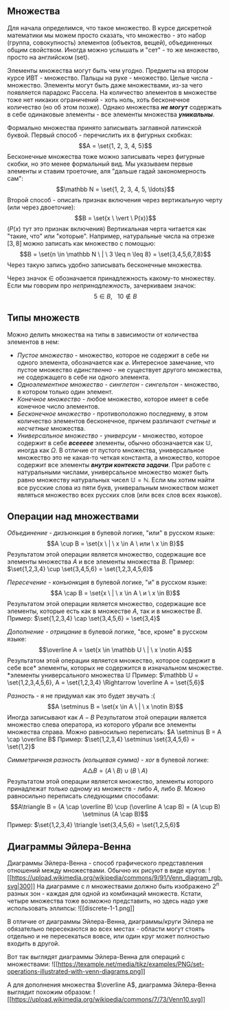 ## Множества
Для начала определимся, что такое множество. В курсе дискретной математики мы можем просто сказать, что множество - это набор (группа, совокупность) элементов (объектов, вещей), объединенных общим свойством. Иногда можно услышать и "сет" - то же множество, просто на английском (set).

Элементы множества могут быть чем угодно. Предметы на втором курсе ИВТ - множество. Пальцы на руке - множество. Целые числа - множество. Элементы могут быть даже множествами, из-за чего появляется парадокс Рассела.
На количество элементов в множестве тоже нет никаких ограничений - хоть ноль, хоть бесконечное количество (но об этом позже).
Однако множества ***не могут*** содержать в себе одинаковые элементы - все элементы множества ***уникальны***.

Формально множества принято записывать заглавной латинской буквой. Первый способ - перечислить их в фигурных скобках:
$$A = \set{1, 2, 3, 4, 5}$$
Бесконечные множества тоже можно записывать через фигурные скобки, но это менее формальный вид. Мы указываем первые элементы и ставим троеточие, аля "дальше гадай закономерность сам":
$$\mathbb N = \set{1, 2, 3, 4, 5, \ldots}$$
Второй способ - описать признак включения через вертикальную черту (или через двоеточие):
$$B = \set{x \ \vert \ P(x)}$$
($P(x)$ тут это признак включения)
Вертикальная черта читается как "такие, что" или "которые". Например, натуральные числа на отрезке $[3,8]$ можно записать как множество с помощью:
$$B = \set{n \in \mathbb N \ | \ 3 \leq n \leq 8} = \set{3,4,5,6,7,8}$$
Через такую запись удобно записывать бесконечные множества.

Через значок $\in$ обозначается принадлежность какому-то множеству. Если мы говорим про *непринадлежность*, зачеркиваем значок:
$$5 \in B, \ \ \ 10 \notin B$$

## Типы множеств
Можно делить множества на типы в зависимости от количества элементов в нем:
- *Пустое множество* - множество, которое не содержит в себе ни одного элемента, обозначается как $\varnothing$. Интересное замечание, что пустое множество *единственно* - не существует другого множества, не содержащего в себе ни одного элемента.
- *Одноэлементное множество - синглетон - сингельтон* - множество, в котором только один элемент.
- *Конечное множество* - любое множество, которое имеет в себе конечное число элементов. 
- *Бесконечное множество* - противоположно последнему, в этом количество элементов бесконечное, причем различают *счетные* и *несчетные* множества.
- *Универсальное множество* - *универсум* - множество, которое содержит в себе ***всеееее*** элементы, обычно обозначается как $\mathbb U$, иногда как $\Omega$. В отличие от пустого множества, универсальное множество это не какая-то четкая константа, а множество, которое содержит все элементы ***внутри контекста задачи***.
  При работе с натуральными числами, универсальное множество может быть равно множеству натуральных чисел $\mathbb U = \mathbb N$. Если мы хотим найти все русские слова из пяти букв, универальным множеством может являться множество всех русских слов (или всех слов всех языков).

## Операции над множествами
*Объединение* - *дизъюнкция* в булевой логике, "или" в русском языке:
$$A \cup B = \set{x \ | \ x \in A \ или \ x \in B}$$
Результатом этой операции является множество, содержащие все элементы множества $A$ и все элементы множества $B$.
Пример: $\set{1,2,3,4} \cup \set{3,4,5,6} = \set{1,2,3,4,5,6}$ 

*Пересечение* - *конъюнкция* в булевой логике, "и" в русском языке:
$$A \cap B = \set{x \ | \ x \in A \ и \ x \in B}$$
Результатом этой операции является множество, содержащие все элементы, которые есть как в множестве $A$, так и в множестве $B$.
Пример: $\set{1,2,3,4} \cap \set{3,4,5,6} = \set{3,4}$

*Дополнение* - *отрицание* в булевой логике, "все, кроме" в русском языке:
$$\overline A = \set{x \in \mathbb U \ | \ x \notin A}$$
Результатом этой операции является множество, которое содержит в себе все\* элементы, которых не содержится в изначальном множестве.
\*элементы универсального множества $\mathbb U$
Пример: $\mathbb U = \set{1,2,3,4,5,6}, A = \set{1,2,3,4} \Rightarrow \overline A = \set{5,6}$

*Разность* - я не придумал как это будет звучать :(
$$A \setminus B = \set{x \in A \ | \ x \notin B}$$
Иногда записывают как $A - B$
Результатом этой операции является множество слева оператора, из которого убрали все элементы множества справа.
Можно равносильно переписать: $A \setminus B = A \cap \overline B$
Пример: $\set{1,2,3,4} \setminus \set{3,4,5,6} = \set{1,2}$

*Симметричная разность (кольцевая сумма)* - *xor* в булевой логике:
$$A \triangle B = (A \setminus B) \cup (B \setminus A)$$
Результатом этой операции является множество, элементы которого принадлежат *только одному* из множеств - либо $A$, либо $B$.
Можно равносильно переписать следующими способами:
$$A\triangle B = (A \cap \overline B) \cup (\overline A \cap B) = (A \cup B) \setminus (A \cap B)$$
Пример: $\set{1,2,3,4} \triangle \set{3,4,5,6} = \set{1,2,5,6}$

## Диаграммы Эйлера-Венна
Диаграммы Эйлера-Венна - способ графического представления отношений между множествами. Обычно их рисуют в виде кругов:
![[https://upload.wikimedia.org/wikipedia/commons/9/91/Venn_diagram_rgb.svg|300]]
На диаграмме с $n$ множествами должно быть изображено $2^n$ разных зон - каждая для одной из комбинаций множеств.
Кстати, четыре множества тоже возможно представить, но здесь надо уже использовать эллипсы:
![[discrete-1-1.png]]

В отличие от диаграммы Эйлера-Венна, диаграммы/круги Эйлера не обязательно пересекаются во всех местах - области могут стоять отдельно и не пересекаться вовсе, или один круг может полностью входить в другой.

Вот так выглядят диаграммы Эйлера-Венна для операций с множествами:
![[https://texample.net/media/tikz/examples/PNG/set-operations-illustrated-with-venn-diagrams.png]]

А для дополнения множества $\overline A$, диаграмма Эйлера-Венна выглядит похожим образом:
![[https://upload.wikimedia.org/wikipedia/commons/7/73/Venn10.svg]]
